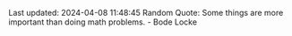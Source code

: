 Last updated: 2024-04-08 11:48:45
Random Quote: Some things are more important than doing math problems. - Bode Locke